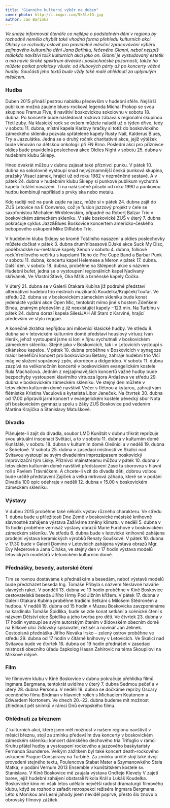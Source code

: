 ```yaml
---
title: "Gianniho kulturní výběr na duben"
cover-photo: http://i.imgur.com/5k5lzfO.jpg
author: Jan Bařinka
---
```


*Ve snaze informovat čtenáře co nejlépe o podstatném dění v regionu by rozhodně neměla chybět také vhodná forma přehledu kulturních akcí. Ohlasy se rozhodly oslovit pro pravidelné měsíční zpracovávání výběru zajímavého kulturního dění Jana Bařinku, řečeného Gianni, neboť nejspíš málokdo navštíví tolik kulturních akcí jako on. Gianni je vystudovaný estetik a má navíc široké spektrum divácké i posluchačské pozornosti, takže ho můžete potkat prakticky všude: od klubových párty až po koncerty vážné hudby. Součástí jeho textů bude vždy také malé ohlédnutí za uplynulým měsícem.*

### Hudba

Duben 2015 přináší pestrou nabídku především v hudební sféře. Nejširší publikum možná zaujme blues-rocková legenda Michal Prokop se svou skupinou Framus Five, ti navštíví boskovickou sokolovnu v sobotu 18. dubna. Po koncertě bude následovat rocková zábava s regionální skupinou Třetí zuby. Na klasický rock se ovšem můžete naladit už o týden dříve, tedy v sobotu 11. dubna, místní kapela Karlovy hračky si totiž do boskovického zámeckého skleníku pozvala spřátelené kapely Rusty Nail, Kalderus Blues, Try a Jazzulátka. Jedná se o druhý ročník charitativní akce, jejíž výtěžek bude věnován na dětskou onkologii při FN Brno. Poslední akcí pro příznivce oldies bude pravidelná poslechová akce Oldies Night v sobotu 25. dubna v hudebním klubu Sklepy.

Hned dvakrát můžou v dubnu zajásat také příznivci punku. V pátek 10. dubna na sokolovně vystoupí snad nejvýznamnější česká punková skupina, pražský Visací zámek, hrající už od roku 1982 v nezměněné sestavě. A v pátek 24. dubna v hudebním klubu Sklepy si punkové publikum vychutná kapelu Totální nasazení. Ti na naší scéně působí od roku 1990 a punkovou hudbu kombinují například s prvky ska nebo metalu.

Kdo raději než na punk zajde na jazz, může si v pátek 24. dubna zajít do ZUŠ Letovice na E Converso, což je fusion jazzový projekt v čele se saxofonistou Michalem Wróblewskim, případně na Robert Balzar Trio v boskovickém zámeckém skleníku. V sále boskovické ZUŠ v úterý 7. dubna pokračuje cyklus Jazz&Blues Boskovice koncertem americko-českého bebopového uskupení Mike DiRubbo Trio.

V hudebním klubu Sklepy se kromě Totálního nasazení a oldies poslechovky můžete dočkat v pátek 3. dubna drum’n’bassové DJské akce Suck My Disc, poděbradské nu-metalové kapely Xenon v sobotu 4. dubna, folkově rock’n’rollového večírku s kapelami Ticho de Pre Cupé Band a Barbar Punk v sobotu 11. dubna, koncertu kapel Helemese a Meron v pátek 17. dubna. Další den, v sobotu 18. dubna, proběhne na Sklepech akce s názvem Hudební bufet, jedná se o vystoupení regionálních kapel Nadívaný skřivánek, Ve Vlastní Šťávě, Oka Mžik a brněnské kapely Čočka.

V úterý 21. dubna se v Galerii Otakara Kubína již podruhé představí alternativní hudební trio místních muzikantů Koudelka/Krajíček/Toufar. Ve středu 22. dubna se v boskovickém zámeckém skleníku bude konat jedenácté vydání akce Open Mic, tentokrát mimo jiné s hostem Zdeňkem Bínou, známým především z již neexistující kapely −123 min. Na Turbínu v pátek 24. dubna dorazí kapela SilesiJAH All Stars z Karviné, hrající především ve stylu reggae.

A konečně zkrátka nepřijdou ani milovníci klasické hudby. Ve středu 8. dubna se v letovickém kulturním domě představí houslový virtuoz Ivan Herák, jehož vystoupení jsme si loni v říjnu vychutnali v boskovickém zámeckém skleníku. Stejně jako v Boskovicích, tak i v Letovicích vystoupí s cikánskou kapelou. V pátek 10. dubna proběhne v Boskovicích v synagoze maior benefiční koncert pro boskovickou Betany, zahraje hudební trio Vlčí mág ve složení sopránový zpěv, akordeon a didgeridoo. V sobotu 11. dubna zazpívá na velikonočním koncertě v boskovickém evangelickém kostele Rula Machačová. Jedním z nejzajímavějších koncertů vážné hudby bude bezpochyby vystoupení klavírního virtuoza Igora Ardaševa ve středu 29. dubna v boskovickém zámeckém skleníku. Ve stejný den můžete v letovickém kulturním domě navštívit Večer s flétnou a kytarou, zahrají vám flétnistka Kristina Vaculová a kytarista Libor Janeček. Na čtvrtek 30. dubna od 17.00 připravili jarní koncert v evangelickém kostele pěvecký sbor Nota při boskovickém gymnáziu spolu s žáky ZUŠ Boskovice pod vedením Martina Krajíčka a Stanislavy Matuškové.

### Divadlo

Plánujete-li zajít do divadla, soubor LMD Kunštát v dubnu třikrát reprízuje svou aktuální inscenaci Světáci, a to v sobotu 11. dubna v kulturním domě Kunštátě, v sobotu 18. dubna v kulturním domě Olešnici a v neděli 19. dubna v Šebetově. V sobotu 25. dubna v zasedací místnosti ve Skalici nad Svitavou vystoupí se svým divadelním improzápasem boskovický improvizační tým Lísky. Příznivci mainstreamu můžou v pátek 10. dubna v letovickém kulturním domě navštívit představení Zase ta sborovna v hlavní roli s Pavlem Trávníčkem. A chcete-li vzít do divadla děti, dobrou volbou bude určitě představení Zajíček a velká mrkvová záhada, které se v podání Divadla 100 opic odehraje v neděli 12. dubna v 15.00 v boskovickém zámeckém skleníku.

### Výstavy

V dubnu 2015 proběhne také několik výstav různého charakteru. Ve středu 1. dubna bude u příležitosti Dne Země v boskovické městské knihovně slavnostně zahájena výstava Zažíváme změny klimatu, v neděli 5. dubna v 15 hodin proběhne vernisáž výstavy obrazů Marie Furchové v boskovickém zámeckém skleníku. Ve středu 8. dubna bude v letovické knihovně zahájena prodejní výstava keramických výrobků Renaty Souškové. V pátek 10. dubna v 17.30 bude v Galerii Domino v Letovicích zahájena výstava obrazů Mgr. Evy Mezerové a Jana Čiháka, ve stejný den v 17 hodin výstava modelů letovických modelářů v letovickém kulturním domě.

### Přednášky, besedy, autorské čtení

Tím se rovnou dostáváme k přednáškám a besedám, neboť výstavě modelů bude předcházet beseda Ing. Tomáše Přibyla s názvem Neslavné havárie slavných raket. V pondělí 13. dubna ve 13 hodin proběhne v Kině Boskovice cestovatelská beseda Jiřího Hrmy Pod Jižním křížem. V pátek 17. dubna v Galerii Otakara Kubína proběhne tradiční Setkání s Milošem Štědroněm a hudbou. V neděli 19. dubna od 15 hodin v Muzeu Boskovicka zavzpomínáme na kardinála Tomáše Špidlíka, bude se zde konat setkání a scénické čtení s názvem Dětství otce Špidlíka a jeho tvorba pro děti. Ve čtvrtek 23. dubna v 17 hodin vystoupí se svým autorským čtením v židovském obecním domě na Bílkově ulici židovský spisovatel, režisér a novinář Jan Jelínek. Cestopisná přednáška Jiřího Nováka Irsko – zelený ostrov proběhne ve středu 29. dubna od 17 hodin v čítárně knihovny v Letovicích. Ve Skalici nad Svitavou bude ve čtvrtek 16. dubna od 19 hodin přednášet v zasedací místnosti obecního úřadu čapkolog Hasan Zahirović na téma Skoupilovi na Mikšově mlýně.

### Film

Ve filmovém klubu v Kině Boskovice v dubnu pokračuje přehlídka filmů Ingmara Bergmana, tentokrát uvidíme v úterý 7. dubna Sedmou pečeť a v úterý 28. dubna Personu. V neděli 19. dubna se dočkáme reprízy Oscary oceněného filmu Birdman v hlavních rolích s Michaelem Keatonem a Edwardem Nortonem. Ve dnech 20.–22. dubna budeme mít možnost zhlédnout pět snímků v rámci Dnů evropského filmu.

### Ohlédnutí za březnem

Z kulturních akcí, které jsem měl možnost v našem regionu navštívit v měsíci březnu, stojí za zmínku především dva koncerty v boskovickém zámeckém skleníku: koncert dámského dechového tria Trifoglio v rámci Kruhu přátel hudby a vystoupení rockového a jazzového baskytaristy Fernanda Saunderse. Velkým zážitkem byl také koncert death-rockového uskupení Prague Conspiracy na Turbíně. Za zmínku určitě stojí také dvojí provedení stejného textu, Poulencova Stabat Mater a Szymanowkého Stała Matka, v podání Vernum 2013 Ensemble v kunštátském kostele sv. Stanislava. V Kině Boskovice mě zaujala výstava Ondřeje Klevety V zajetí barev, jejíž hudební zahájení obstarali Nikola Král a Lukáš Koudelka. Boskovické kino mi však letos udělalo největší radost dramaturgií filmového klubu, když se rozhodlo zařadit retrospekci režiséra Ingmara Bergmana. Léto s Monikou ani Lesní jahody jsem neviděl poprvé, přesto šlo znovu o obrovský filmový zážitek.
